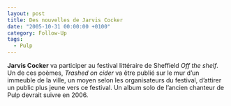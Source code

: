 ```yaml
---
layout: post
title: Des nouvelles de Jarvis Cocker
date: "2005-10-31 00:00:00 +0100"
category: Follow-Up
tags:
  - Pulp
---
```


**Jarvis Cocker** va participer au festival littéraire de Sheffield _Off the
shelf_. Un de ces poèmes, _Trashed on cider_ va être publié sur le mur d’un
immeuble de la ville, un moyen selon les organisateurs du festival, d’attirer un
public plus jeune vers ce festival. Un album solo de l’ancien chanteur de Pulp
devrait suivre en 2006.
